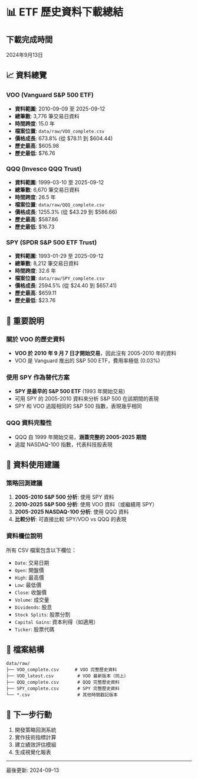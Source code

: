 # 📊 ETF 歷史資料下載總結

## 下載完成時間
2024年9月13日

## 📈 資料總覽

### VOO (Vanguard S&P 500 ETF)
- **資料範圍**: 2010-09-09 至 2025-09-12
- **總筆數**: 3,776 筆交易日資料
- **時間跨度**: 15.0 年
- **檔案位置**: `data/raw/VOO_complete.csv`
- **價格成長**: 673.8% (從 $78.11 到 $604.44)
- **歷史最高**: $605.98
- **歷史最低**: $76.76

### QQQ (Invesco QQQ Trust)
- **資料範圍**: 1999-03-10 至 2025-09-12
- **總筆數**: 6,670 筆交易日資料
- **時間跨度**: 26.5 年
- **檔案位置**: `data/raw/QQQ_complete.csv`
- **價格成長**: 1255.3% (從 $43.29 到 $586.66)
- **歷史最高**: $587.86
- **歷史最低**: $16.73

### SPY (SPDR S&P 500 ETF Trust)
- **資料範圍**: 1993-01-29 至 2025-09-12
- **總筆數**: 8,212 筆交易日資料
- **時間跨度**: 32.6 年
- **檔案位置**: `data/raw/SPY_complete.csv`
- **價格成長**: 2594.5% (從 $24.40 到 $657.41)
- **歷史最高**: $659.11
- **歷史最低**: $23.76

## 📝 重要說明

### 關於 VOO 的歷史資料
- **VOO 於 2010 年 9 月 7 日才開始交易**，因此沒有 2005-2010 年的資料
- VOO 是 Vanguard 推出的 S&P 500 ETF，費用率極低 (0.03%)

### 使用 SPY 作為替代方案
- **SPY 是最早的 S&P 500 ETF** (1993 年開始交易)
- 可用 SPY 的 2005-2010 資料來分析 S&P 500 在該期間的表現
- SPY 和 VOO 追蹤相同的 S&P 500 指數，表現幾乎相同

### QQQ 資料完整性
- QQQ 自 1999 年開始交易，**涵蓋完整的 2005-2025 期間**
- 追蹤 NASDAQ-100 指數，代表科技股表現

## 🔄 資料使用建議

### 策略回測建議
1. **2005-2010 S&P 500 分析**: 使用 SPY 資料
2. **2010-2025 S&P 500 分析**: 使用 VOO 資料（或繼續用 SPY）
3. **2005-2025 NASDAQ-100 分析**: 使用 QQQ 資料
4. **比較分析**: 可直接比較 SPY/VOO vs QQQ 的表現

### 資料欄位說明
所有 CSV 檔案包含以下欄位：
- `Date`: 交易日期
- `Open`: 開盤價
- `High`: 最高價
- `Low`: 最低價
- `Close`: 收盤價
- `Volume`: 成交量
- `Dividends`: 股息
- `Stock Splits`: 股票分割
- `Capital Gains`: 資本利得（如適用）
- `Ticker`: 股票代碼

## 📂 檔案結構
```
data/raw/
├── VOO_complete.csv      # VOO 完整歷史資料
├── VOO_latest.csv         # VOO 最新版本（同上）
├── QQQ_complete.csv       # QQQ 完整歷史資料
├── SPY_complete.csv       # SPY 完整歷史資料
└── *.csv                  # 其他時間戳記版本
```

## 🚀 下一步行動
1. 開發策略回測系統
2. 實作技術指標計算
3. 建立績效評估模組
4. 生成視覺化報表

---
最後更新: 2024-09-13